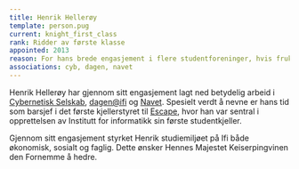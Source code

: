 ```yaml
---
title: Henrik Hellerøy
template: person.pug
current: knight_first_class
rank: Ridder av første klasse
appointed: 2013
reason: For hans brede engasjement i flere studentforeninger, hvis frukter studentmassen har nytt godt av, tildeles Henrik Hellerøy graden Ridder av første klasse av Hennes Majestet Keiserpingvinen den Fornemmes orden.
associations: cyb, dagen, navet
---
```


Henrik Hellerøy har gjennom sitt engasjement lagt ned betydelig arbeid i [Cybernetisk Selskab](http://cyb.no/), [dagen@ifi](http://dagen.at.ifi.uio.no/) og [Navet](http://navet.ifi.uio.no/). Spesielt verdt å nevne er hans tid som barsjef i det første kjellerstyret til [Escape](http://cyb.ifi.uio.no/kjeller/), hvor han var sentral i opprettelsen av Institutt for informatikk sin første studentkjeller.

Gjennom sitt engasjement styrket Henrik studiemiljøet på Ifi både økonomisk, sosialt og faglig. Dette ønsker Hennes Majestet Keiserpingvinen den Fornemme å hedre.
